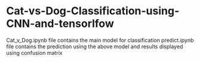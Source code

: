 # Cat-vs-Dog-Classification-using-CNN-and-tensorlfow
Cat_v_Dog.ipynb file contains the main model for classification
predict.ipynb file contains the prediction using the above model and results displayed using confusion matrix

